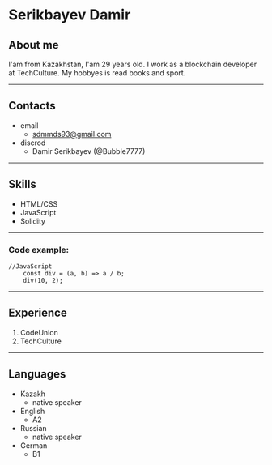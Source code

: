 # Serikbayev Damir

## About me

I'am from Kazakhstan, I'am 29 years old. I work as a blockchain developer at TechCulture. My hobbyes is read books and sport.

---

## Contacts

- email
  - sdmmds93@gmail.com
- discrod
  - Damir Serikbayev (@Bubble7777)

---

## Skills

- HTML/CSS
- JavaScript
- Solidity

---

### Code example:

```
//JavaScript
    const div = (a, b) => a / b;
    div(10, 2);
```

---

## Experience

1. CodeUnion
2. TechCulture

---

## Languages

- Kazakh
  - native speaker
- English
  - А2
- Russian
  - native speaker
- German
  - B1
